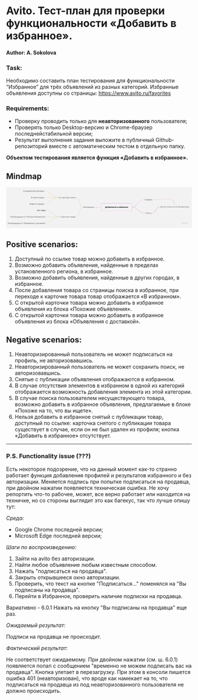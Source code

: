 # Avito. Тест-план для проверки функциональности «Добавить в избранное».
#### Author: A. Sokolova

### Task: 
Необходимо составить план тестирования для функциональности “Избранное” для трёх объявлений из разных категорий. Избранные объявления доступны со страницы: https://www.avito.ru/favorites

### Requirements:
- Проверку проводить только для **неавторизованного** пользователя;
- Проверять только Desktop-версию и Chrome-браузер последнейстабильной версии;
- Результат выполнения задания выложите в публичный Github-репозиторий вместе с автоматическим тестом в отдельную папку.

**Объектом тестирования является функция «Добавить в избранное».**

## Mindmap
![Mindmap тест-плана](assets/mindmap.jpg)

## Positive scenarios:
1.	Доступный по ссылке товар можно добавить в избранное. 
2.	Возможно добавить объявления, найденные в пределах установленного региона, в избранное.
3.	Возможно добавить объявления, найденные в других городах, в избранное.
4.	После добавления товара со страницы поиска  в избранное, при переходе к карточке товара товар отображается «В избранном».
5.	С открытой карточки товара можно добавить в избранное объявления из блока «Похожие объявления».
6.	С открытой карточки товара можно добавить в избранное объявления из блока «Объявления с доставкой».

## Negative scenarios:
1.	Неавторизированный пользователь не может подписаться на профиль, не авторизовавшись.
2.	Неавторизированный пользователь не может сохранить поиск, не авторизовавшись.
3.	Снятые с публикации объявления отображаются в избранном.
4.  В случае отсутствия элементов в избранном в одной из категорий отображается возможность добавления элемента из этой категории.
5.  В случае поиска пользователем несуществующего товара, возможно добавить в избранное объявления, предлагаемые в блоке «Похоже на то, что вы ищете».
6.  Нельзя добавить в избранное снятый с публикации товар, доступный по ссылке: карточка снятого с публикации товара существует в случае, если он не был удален из профиля; кнопка «Добавить в избранное» отсутствует.

---------

### P.S. Functionality issue (???)
Есть некоторое подозрение, что на данный момент как-то странно работает функция добавления профилей и результатов избранного и без авторизации. Меняется подпись при попытке подписаться на продавца, при двойном нажатии появляется техническая ошибка. Не хочу репортить что-то рабочее, может, все верно работает или находится на техничке, но со стороны выглядит это как багекус, так что лучше опишу тут:

*Среда:*
- Google Chrome последней версии;
- Microsoft Edge последней версии;

*Шаги по воспроизведению:*
1. Зайти на avito без авторизации.
2. Найти любое объявление любым известным способом. 
3. Нажать "подписаться на продавца".
4. Закрыть открывшееся окно авторизации.
5. Проверить, что текст на кнопке "Подписаться..." поменялся на "Вы подписаны на продавца".
6. Перейти в Избранное, проверить наличие подписки на продавца.

Вариативно - 6.0.1  Нажать на кнопку "Вы подписаны на продавца" еще раз.

*Ожидаемый результат:*

Подписи на продавца не происходит.

*Фактический результат:*

Не соответствует ожидаемому. При двойном нажатии (см. ш. 6.0.1) появляется попап с сообщением "временно не можем подписать вас на продавца". Кнопка улетает в перезагрузку. При этом в консоли пишется ошибка 401 (неавторизован), что вроде как намекает на то, что подписаться на продавца из под неавторизованного пользователя не должно происходить.
